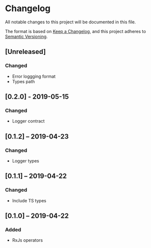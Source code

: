 # Changelog
All notable changes to this project will be documented in this file.

The format is based on [Keep a Changelog](https://keepachangelog.com/en/1.0.0/),
and this project adheres to [Semantic Versioning](https://semver.org/spec/v2.0.0.html).

## [Unreleased]

### Changed

* Error loggging format
* Types path

## [0.2.0] - 2019-05-15

### Changed

* Logger contract

## [0.1.2] – 2019-04-23

### Changed

* Logger types

## [0.1.1] – 2019-04-22

### Changed

* Include TS types

## [0.1.0] – 2019-04-22

### Added

* RxJs operators
